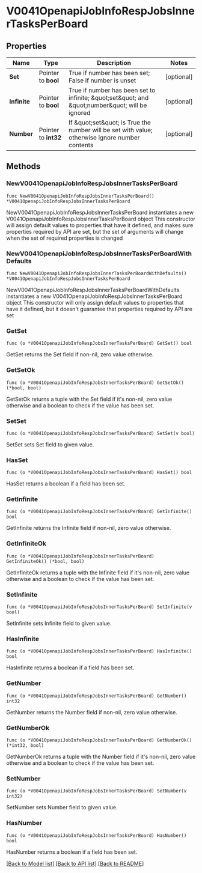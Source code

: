 # V0041OpenapiJobInfoRespJobsInnerTasksPerBoard

## Properties

Name | Type | Description | Notes
------------ | ------------- | ------------- | -------------
**Set** | Pointer to **bool** | True if number has been set; False if number is unset | [optional] 
**Infinite** | Pointer to **bool** | True if number has been set to infinite; \&quot;set\&quot; and \&quot;number\&quot; will be ignored | [optional] 
**Number** | Pointer to **int32** | If \&quot;set\&quot; is True the number will be set with value; otherwise ignore number contents | [optional] 

## Methods

### NewV0041OpenapiJobInfoRespJobsInnerTasksPerBoard

`func NewV0041OpenapiJobInfoRespJobsInnerTasksPerBoard() *V0041OpenapiJobInfoRespJobsInnerTasksPerBoard`

NewV0041OpenapiJobInfoRespJobsInnerTasksPerBoard instantiates a new V0041OpenapiJobInfoRespJobsInnerTasksPerBoard object
This constructor will assign default values to properties that have it defined,
and makes sure properties required by API are set, but the set of arguments
will change when the set of required properties is changed

### NewV0041OpenapiJobInfoRespJobsInnerTasksPerBoardWithDefaults

`func NewV0041OpenapiJobInfoRespJobsInnerTasksPerBoardWithDefaults() *V0041OpenapiJobInfoRespJobsInnerTasksPerBoard`

NewV0041OpenapiJobInfoRespJobsInnerTasksPerBoardWithDefaults instantiates a new V0041OpenapiJobInfoRespJobsInnerTasksPerBoard object
This constructor will only assign default values to properties that have it defined,
but it doesn't guarantee that properties required by API are set

### GetSet

`func (o *V0041OpenapiJobInfoRespJobsInnerTasksPerBoard) GetSet() bool`

GetSet returns the Set field if non-nil, zero value otherwise.

### GetSetOk

`func (o *V0041OpenapiJobInfoRespJobsInnerTasksPerBoard) GetSetOk() (*bool, bool)`

GetSetOk returns a tuple with the Set field if it's non-nil, zero value otherwise
and a boolean to check if the value has been set.

### SetSet

`func (o *V0041OpenapiJobInfoRespJobsInnerTasksPerBoard) SetSet(v bool)`

SetSet sets Set field to given value.

### HasSet

`func (o *V0041OpenapiJobInfoRespJobsInnerTasksPerBoard) HasSet() bool`

HasSet returns a boolean if a field has been set.

### GetInfinite

`func (o *V0041OpenapiJobInfoRespJobsInnerTasksPerBoard) GetInfinite() bool`

GetInfinite returns the Infinite field if non-nil, zero value otherwise.

### GetInfiniteOk

`func (o *V0041OpenapiJobInfoRespJobsInnerTasksPerBoard) GetInfiniteOk() (*bool, bool)`

GetInfiniteOk returns a tuple with the Infinite field if it's non-nil, zero value otherwise
and a boolean to check if the value has been set.

### SetInfinite

`func (o *V0041OpenapiJobInfoRespJobsInnerTasksPerBoard) SetInfinite(v bool)`

SetInfinite sets Infinite field to given value.

### HasInfinite

`func (o *V0041OpenapiJobInfoRespJobsInnerTasksPerBoard) HasInfinite() bool`

HasInfinite returns a boolean if a field has been set.

### GetNumber

`func (o *V0041OpenapiJobInfoRespJobsInnerTasksPerBoard) GetNumber() int32`

GetNumber returns the Number field if non-nil, zero value otherwise.

### GetNumberOk

`func (o *V0041OpenapiJobInfoRespJobsInnerTasksPerBoard) GetNumberOk() (*int32, bool)`

GetNumberOk returns a tuple with the Number field if it's non-nil, zero value otherwise
and a boolean to check if the value has been set.

### SetNumber

`func (o *V0041OpenapiJobInfoRespJobsInnerTasksPerBoard) SetNumber(v int32)`

SetNumber sets Number field to given value.

### HasNumber

`func (o *V0041OpenapiJobInfoRespJobsInnerTasksPerBoard) HasNumber() bool`

HasNumber returns a boolean if a field has been set.


[[Back to Model list]](../README.md#documentation-for-models) [[Back to API list]](../README.md#documentation-for-api-endpoints) [[Back to README]](../README.md)


